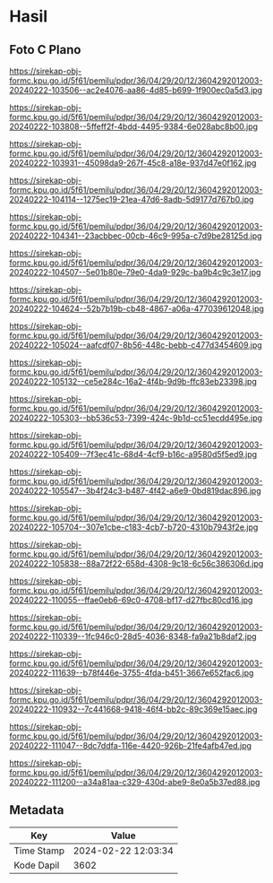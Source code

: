 # Hasil

## Foto C Plano

https://sirekap-obj-formc.kpu.go.id/5f61/pemilu/pdpr/36/04/29/20/12/3604292012003-20240222-103506--ac2e4076-aa86-4d85-b699-1f900ec0a5d3.jpg

https://sirekap-obj-formc.kpu.go.id/5f61/pemilu/pdpr/36/04/29/20/12/3604292012003-20240222-103808--5ffeff2f-4bdd-4495-9384-6e028abc8b00.jpg

https://sirekap-obj-formc.kpu.go.id/5f61/pemilu/pdpr/36/04/29/20/12/3604292012003-20240222-103931--45098da9-267f-45c8-a18e-937d47e0f162.jpg

https://sirekap-obj-formc.kpu.go.id/5f61/pemilu/pdpr/36/04/29/20/12/3604292012003-20240222-104114--1275ec19-21ea-47d6-8adb-5d9177d767b0.jpg

https://sirekap-obj-formc.kpu.go.id/5f61/pemilu/pdpr/36/04/29/20/12/3604292012003-20240222-104341--23acbbec-00cb-46c9-995a-c7d9be28125d.jpg

https://sirekap-obj-formc.kpu.go.id/5f61/pemilu/pdpr/36/04/29/20/12/3604292012003-20240222-104507--5e01b80e-79e0-4da9-929c-ba9b4c9c3e17.jpg

https://sirekap-obj-formc.kpu.go.id/5f61/pemilu/pdpr/36/04/29/20/12/3604292012003-20240222-104624--52b7b19b-cb48-4867-a06a-477039612048.jpg

https://sirekap-obj-formc.kpu.go.id/5f61/pemilu/pdpr/36/04/29/20/12/3604292012003-20240222-105024--aafcdf07-8b56-448c-bebb-c477d3454609.jpg

https://sirekap-obj-formc.kpu.go.id/5f61/pemilu/pdpr/36/04/29/20/12/3604292012003-20240222-105132--ce5e284c-16a2-4f4b-9d9b-ffc83eb23398.jpg

https://sirekap-obj-formc.kpu.go.id/5f61/pemilu/pdpr/36/04/29/20/12/3604292012003-20240222-105303--bb536c53-7399-424c-9b1d-cc51ecdd495e.jpg

https://sirekap-obj-formc.kpu.go.id/5f61/pemilu/pdpr/36/04/29/20/12/3604292012003-20240222-105409--7f3ec41c-68d4-4cf9-b16c-a9580d5f5ed9.jpg

https://sirekap-obj-formc.kpu.go.id/5f61/pemilu/pdpr/36/04/29/20/12/3604292012003-20240222-105547--3b4f24c3-b487-4f42-a6e9-0bd819dac896.jpg

https://sirekap-obj-formc.kpu.go.id/5f61/pemilu/pdpr/36/04/29/20/12/3604292012003-20240222-105704--307e1cbe-c183-4cb7-b720-4310b7943f2e.jpg

https://sirekap-obj-formc.kpu.go.id/5f61/pemilu/pdpr/36/04/29/20/12/3604292012003-20240222-105838--88a72f22-658d-4308-9c18-6c56c386306d.jpg

https://sirekap-obj-formc.kpu.go.id/5f61/pemilu/pdpr/36/04/29/20/12/3604292012003-20240222-110055--ffae0eb6-69c0-4708-bf17-d27fbc80cd16.jpg

https://sirekap-obj-formc.kpu.go.id/5f61/pemilu/pdpr/36/04/29/20/12/3604292012003-20240222-110339--1fc946c0-28d5-4036-8348-fa9a21b8daf2.jpg

https://sirekap-obj-formc.kpu.go.id/5f61/pemilu/pdpr/36/04/29/20/12/3604292012003-20240222-111639--b78f446e-3755-4fda-b451-3667e652fac6.jpg

https://sirekap-obj-formc.kpu.go.id/5f61/pemilu/pdpr/36/04/29/20/12/3604292012003-20240222-110932--7c441668-9418-46f4-bb2c-89c369e15aec.jpg

https://sirekap-obj-formc.kpu.go.id/5f61/pemilu/pdpr/36/04/29/20/12/3604292012003-20240222-111047--8dc7ddfa-116e-4420-926b-21fe4afb47ed.jpg

https://sirekap-obj-formc.kpu.go.id/5f61/pemilu/pdpr/36/04/29/20/12/3604292012003-20240222-111200--a34a81aa-c329-430d-abe9-8e0a5b37ed88.jpg


## Metadata

| Key        | Value               |
| ---------- | ------------------- |
| Time Stamp | 2024-02-22 12:03:34 |
| Kode Dapil | 3602                |



